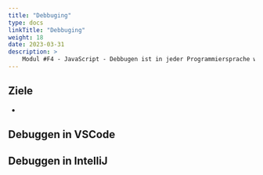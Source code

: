 ```yaml
---
title: "Debbuging"
type: docs
linkTitle: "Debbuging"
weight: 18
date: 2023-03-31
description: >
    Modul #F4 - JavaScript - Debbugen ist in jeder Programmiersprache wichtig und die IDE hat dazu viele nützliche Toole, welche hier angeschaut werden.
---
```


## Ziele
*


## Debuggen in VSCode


## Debuggen in IntelliJ

